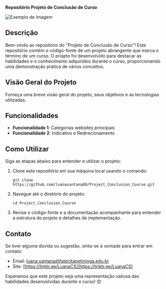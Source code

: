 **Repositório Projeto de Conclusão de Curso**

![Exemplo de Imagem](https://exemplo.com/imagem.jpg)

## Descrição
Bem-vindo ao repositório do "Projeto de Conclusão de Curso"! Este repositório contém o código-fonte de um projeto abrangente que marca o término de um curso. O projeto foi desenvolvido para destacar as habilidades e o conhecimento adquiridos durante o curso, proporcionando uma demonstração prática de vários conceitos.

## Visão Geral do Projeto
Forneça uma breve visão geral do projeto, seus objetivos e as tecnologias utilizadas.

## Funcionalidades
- **Funcionalidade 1**: Categorias websites principais
- **Funcionalidade 2**: Indicativo e Redirecionamento

## Como Utilizar
Siga as etapas abaixo para entender e utilizar o projeto:

1. Clone este repositório em sua máquina local usando o comando:
   ```
   git clone https://github.com/luanasantana80/Project_Conclusion_Course.git
   ```

2. Navegue até o diretório do projeto:
   ```
   cd Project_Conclusion_Course
   ```

3. Revise o código-fonte e a documentação acompanhante para entender a estrutura do projeto e detalhes de implementação.

## Contato
Se tiver alguma dúvida ou sugestão, sinta-se à vontade para entrar em contato:

- Email: luana.santana@fatecitapetininga.edu.br
- Site: [https://linktr.ee/LuanaCS](https://linktr.ee/LuanaCS)

Esperamos que este projeto seja uma representação valiosa das habilidades desenvolvidas durante o curso! 😊

[Repositório]: https://github.com/luanasantana80/Project_Conclusion_Course
